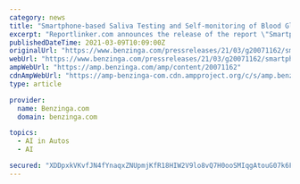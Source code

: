 ```yaml
---
category: news
title: "Smartphone-based Saliva Testing and Self-monitoring of Blood Glucose Driving the Digital POCT Market"
excerpt: "Reportlinker.com announces the release of the report \"Smartphone-based Saliva Testing and Self-monitoring of Blood"
publishedDateTime: 2021-03-09T10:09:00Z
originalUrl: "https://www.benzinga.com/pressreleases/21/03/g20071162/smartphone-based-saliva-testing-and-self-monitoring-of-blood-glucose-driving-the-digital-poct-mark"
webUrl: "https://www.benzinga.com/pressreleases/21/03/g20071162/smartphone-based-saliva-testing-and-self-monitoring-of-blood-glucose-driving-the-digital-poct-mark"
ampWebUrl: "https://amp.benzinga.com/amp/content/20071162"
cdnAmpWebUrl: "https://amp-benzinga-com.cdn.ampproject.org/c/s/amp.benzinga.com/amp/content/20071162"
type: article

provider:
  name: Benzinga.com
  domain: benzinga.com

topics:
  - AI in Autos
  - AI

secured: "XDDpxkVKvfJN4fYnaqxZNUpmjKfR18HIW2V9lo8vQ7H0ooSMIqgAtouG07k6FW9aj6rgehAYruiRdiq8rUVqdArW9orzed8weA5YFDZaPbjui5pchSyxbv/P0v35mZPRFG4mqou1XkR8pngyevR+XkTclGBJ7h8s5fAymgUtQuO1+KCjxep3ZbShdxjNhzrWGjYi+fq846IAqg4krLPClsm2pWAMOtmkKQ3K7gTIW7ym0kWkL88IWTPiNS5Bq192rzwcPg4898PCqypnpvGDLkVf3DnjXc9HdIIMcvP2GaHiCgJU029jRfOJ7C7kWYjT2td6ehvG6LcO0lOhUqe4hmTYR9Ul/ZHcKlAxRptNqSU=;N/ylwk8B4qoDSxK94atieQ=="
---
```


